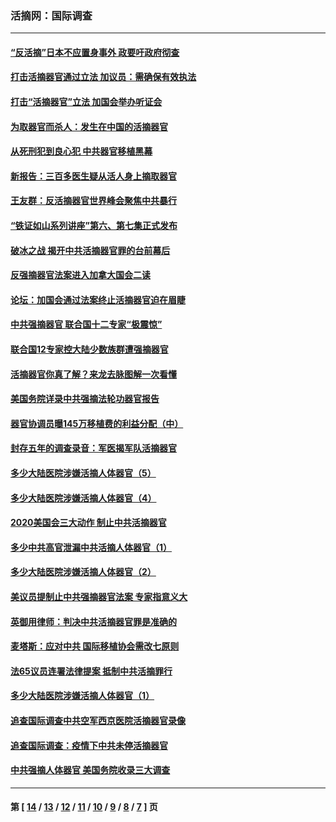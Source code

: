 ### 活摘网：国际调查
---
#### [“反活摘”日本不应置身事外 政要吁政府彻查](../../pages/nf5947/n13971188.md?04130430) 
#### [打击活摘器官通过立法 加议员：需确保有效执法](../../pages/nf5947/n13886356.md?04130430) 
#### [打击“活摘器官”立法 加国会举办听证会](../../pages/nf5947/n13869362.md?04130430) 
#### [为取器官而杀人：发生在中国的活摘器官](../../pages/nf5947/n13794731.md?04130430) 
#### [从死刑犯到良心犯 中共器官移植黑幕](../../pages/nf5947/n13764669.md?04130430) 
#### [新报告：三百多医生疑从活人身上摘取器官](../../pages/nf5947/n13703044.md?04130430) 
#### [王友群：反活摘器官世界峰会聚焦中共暴行](../../pages/nf5947/n13250738.md?04130430) 
#### [“铁证如山系列讲座”第六、第七集正式发布](../../pages/nf5947/n13106287.md?04130430) 
#### [破冰之战 揭开中共活摘器官罪的台前幕后](../../pages/nf5947/n13082457.md?04130430) 
#### [反强摘器官法案进入加拿大国会二读](../../pages/nf5947/n13033450.md?04130430) 
#### [论坛：加国会通过法案终止活摘器官迫在眉睫](../../pages/nf5947/n13029839.md?04130430) 
#### [中共强摘器官 联合国十二专家“极震惊”](../../pages/nf5947/n13024313.md?04130430) 
#### [联合国12专家控大陆少数族群遭强摘器官](../../pages/nf5947/n13023877.md?04130430) 
#### [活摘器官你真了解？来龙去脉图解一次看懂](../../pages/nf5947/n13013820.md?04130430) 
#### [美国务院详录中共强摘法轮功器官报告](../../pages/nf5947/n12944519.md?04130430) 
#### [器官协调员曝145万移植费的利益分配（中）](../../pages/nf5947/n12894547.md?04130430) 
#### [封存五年的调查录音：军医揭军队活摘器官](../../pages/nf5947/n12798692.md?04130430) 
#### [多少大陆医院涉嫌活摘人体器官（5）](../../pages/nf5947/n12768383.md?04130430) 
#### [多少大陆医院涉嫌活摘人体器官（4）](../../pages/nf5947/n12664434.md?04130430) 
#### [2020美国会三大动作 制止中共活摘器官](../../pages/nf5947/n12682004.md?04130430) 
#### [多少中共高官泄漏中共活摘人体器官（1）](../../pages/nf5947/n12671234.md?04130430) 
#### [多少大陆医院涉嫌活摘人体器官（2）](../../pages/nf5947/n12655589.md?04130430) 
#### [美议员提制止中共强摘器官法案 专家指意义大](../../pages/nf5947/n12630561.md?04130430) 
#### [英御用律师：判决中共活摘器官罪是准确的](../../pages/nf5947/n12580740.md?04130430) 
#### [麦塔斯：应对中共 国际移植协会需改七原则](../../pages/nf5947/n12514711.md?04130430) 
#### [法65议员连署法律提案 抵制中共活摘罪行](../../pages/nf5947/n12437047.md?04130430) 
#### [多少大陆医院涉嫌活摘人体器官（1）](../../pages/nf5947/n12414284.md?04130430) 
#### [追查国际调查中共空军西京医院活摘器官录像](../../pages/nf5947/n12348837.md?04130430) 
#### [追查国际调查：疫情下中共未停活摘器官](../../pages/nf5947/n12273415.md?04130430) 
#### [中共强摘人体器官 美国务院收录三大调查](../../pages/nf5947/n12181488.md?04130430) 

---
#### 第 [ [14](./14.md?04130430) / [13](./13.md?04130430) / [12](./12.md?04130430) / [11](./11.md?04130430) / [10](./10.md?04130430) / [9](./9.md?04130430) / [8](./8.md?04130430) / [7](./7.md?04130430) ] 页
